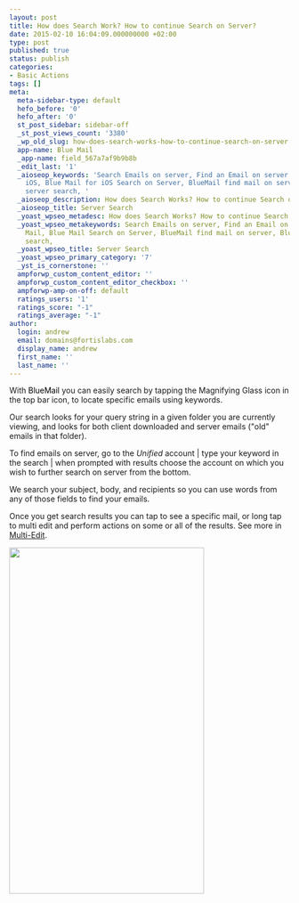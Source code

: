 ```yaml
---
layout: post
title: How does Search Work? How to continue Search on Server?
date: 2015-02-10 16:04:09.000000000 +02:00
type: post
published: true
status: publish
categories:
- Basic Actions
tags: []
meta:
  meta-sidebar-type: default
  hefo_before: '0'
  hefo_after: '0'
  st_post_sidebar: sidebar-off
  _st_post_views_count: '3380'
  _wp_old_slug: how-does-search-works-how-to-continue-search-on-server
  app-name: Blue Mail
  _app-name: field_567a7af9b9b8b
  _edit_last: '1'
  _aioseop_keywords: 'Search Emails on server, Find an Email on server Blue Mail for
    iOS, Blue Mail for iOS Search on Server, BlueMail find mail on server, Blue Mail
    server search, '
  _aioseop_description: How does Search Works? How to continue Search on Server?
  _aioseop_title: Server Search
  _yoast_wpseo_metadesc: How does Search Works? How to continue Search on Server?
  _yoast_wpseo_metakeywords: Search Emails on server, Find an Email on server Blue
    Mail, Blue Mail Search on Server, BlueMail find mail on server, BlueMail server
    search,
  _yoast_wpseo_title: Server Search
  _yoast_wpseo_primary_category: '7'
  _yst_is_cornerstone: ''
  ampforwp_custom_content_editor: ''
  ampforwp_custom_content_editor_checkbox: ''
  ampforwp-amp-on-off: default
  ratings_users: '1'
  ratings_score: "-1"
  ratings_average: "-1"
author:
  login: andrew
  email: domains@fortislabs.com
  display_name: andrew
  first_name: ''
  last_name: ''
---
```

<p>With <span style="color: #000000;">BlueMail</span> you can easily search by tapping the Magnifying Glass icon in the top bar icon, to locate specific emails using keywords.</p>
<p>Our search looks for your query string in a given folder you are currently viewing, and looks for both client downloaded and server emails ("old" emails in that folder).</p>
<p>To find emails on server, go to the <em>Unified</em> account | type your keyword in the search | when prompted with results choose the account on which you wish to further search on server from the bottom.</p>
<p>We search your subject, body, and recipients so you can use words from any of those fields to find your emails.</p>
<p>Once you get search results you can tap to see a specific mail, or long tap to multi edit and perform actions on some or all of the results. See more in <a title="How to get to multi-edit for search results?" href="/faq/how-to-get-to-multi-edit-for-search-results">Multi-Edit</a>.</p>
<p><img class="aligncenter wp-image-8736 size-full" src="{{ site.baseurl }}/assets/Search_BM.gif" alt="" width="350" height="622" /></p>
